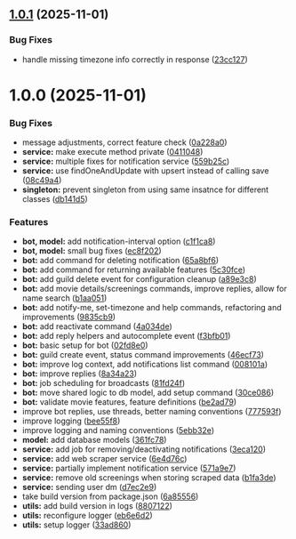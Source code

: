 ## [1.0.1](https://github.com/groc-prog/argus/compare/v1.0.0...v1.0.1) (2025-11-01)


### Bug Fixes

* handle missing timezone info correctly in response ([23cc127](https://github.com/groc-prog/argus/commit/23cc12705f28edace7e5954a0da1d1350536869d))

# 1.0.0 (2025-11-01)


### Bug Fixes

* message adjustments, correct feature check ([0a228a0](https://github.com/groc-prog/argus/commit/0a228a0b7266a862ce30ca9cbcbf63d510c99aad))
* **service:** make execute method private ([0411048](https://github.com/groc-prog/argus/commit/04110480920f9d6cc5ec4901e7e2b845fcefbeaa))
* **service:** multiple fixes for notification service ([559b25c](https://github.com/groc-prog/argus/commit/559b25cc53ba8fa4624d0fb188408bb4c58fefeb))
* **service:** use findOneAndUpdate with upsert instead of calling save ([08c49a4](https://github.com/groc-prog/argus/commit/08c49a44986c02b1d878fe1169bb2c0ef26c4791))
* **singleton:** prevent singleton from using same insatnce for different classes ([db141d5](https://github.com/groc-prog/argus/commit/db141d5b1eb978d550195cd15124bd00f93783f4))


### Features

* **bot, model:** add notification-interval option ([c1f1ca8](https://github.com/groc-prog/argus/commit/c1f1ca8839420d4291ffa55ae9b3b5203a14a208))
* **bot, model:** small bug fixes ([ec8f202](https://github.com/groc-prog/argus/commit/ec8f202f3a8169e3261d613cf64d0022bcbeefaa))
* **bot:** add command for deleting notification ([65a8bf6](https://github.com/groc-prog/argus/commit/65a8bf6205a6a47bd975065ea01f2e482235e0b6))
* **bot:** add command for returning available features ([5c30fce](https://github.com/groc-prog/argus/commit/5c30fcecd87de8f26c6eb6287ee5071f70384d5b))
* **bot:** add guild delete event for configuration cleanup ([a89e3c8](https://github.com/groc-prog/argus/commit/a89e3c8a1de751e108cd7764e3961658c7800a82))
* **bot:** add movie details/screenings commands, improve replies, allow for name search ([b1aa051](https://github.com/groc-prog/argus/commit/b1aa05103e3a3c4df02f82baaab97830db409c5c))
* **bot:** add notify-me, set-timezone and help commands, refactoring and improvements ([9835cb9](https://github.com/groc-prog/argus/commit/9835cb9daa5602cfe375921b3486919ae30af1d8))
* **bot:** add reactivate command ([4a034de](https://github.com/groc-prog/argus/commit/4a034de09a1e694f313f12ef9f493589d1d300e4))
* **bot:** add reply helpers and autocomplete event ([f3bfb01](https://github.com/groc-prog/argus/commit/f3bfb019409524f0c69419741efe2ea225981990))
* **bot:** basic setup for bot ([02fd8e0](https://github.com/groc-prog/argus/commit/02fd8e0c51675f5962653396178fa97e5dfb4ae9))
* **bot:** guild create event, status command improvements ([46ecf73](https://github.com/groc-prog/argus/commit/46ecf738dac4fb2cdf701813dbc9a5788e56070e))
* **bot:** improve log context, add notifications list command ([008101a](https://github.com/groc-prog/argus/commit/008101a8a8cb92f8779fbcda3573c0053e10fd92))
* **bot:** improve replies ([8a34a23](https://github.com/groc-prog/argus/commit/8a34a2308ab45c9932e536a3d6e38e4c75f458e4))
* **bot:** job scheduling for broadcasts ([81fd24f](https://github.com/groc-prog/argus/commit/81fd24f7db8e3e5ff3911f35e28547168cc34c98))
* **bot:** move shared logic to db model, add setup command ([30ce086](https://github.com/groc-prog/argus/commit/30ce086a922fd9e3a4932ff18ff83adb8727f7f5))
* **bot:** validate movie features, feature definitions ([be2ad79](https://github.com/groc-prog/argus/commit/be2ad796085bee6bc81ddc11f809b74ac6710167))
* improve bot replies, use threads, better naming conventions ([777593f](https://github.com/groc-prog/argus/commit/777593fa0f4bfe4916bcfafb22e305a339ab56c6))
* improve logging ([bee55f8](https://github.com/groc-prog/argus/commit/bee55f890a00a38d37c2c5eb351dac41e0f2c123))
* improve logging and naming conventions ([5ebb32e](https://github.com/groc-prog/argus/commit/5ebb32e0d61ee2bf5c0c637f744ee42a08aac95c))
* **model:** add database models ([361fc78](https://github.com/groc-prog/argus/commit/361fc78ff760748f6d9d5b5c00e92878943a8cfb))
* **service:** add job for removing/deactivating notifications ([3eca120](https://github.com/groc-prog/argus/commit/3eca120b37999a2f633783122447af23661333ea))
* **service:** add web scraper service ([6e4d76c](https://github.com/groc-prog/argus/commit/6e4d76ca3daabc8cf64d4290241fc4b82280e54b))
* **service:** partially implement notification service ([571a9e7](https://github.com/groc-prog/argus/commit/571a9e75aaef5c3457dc19f1e38d3c3ba0698149))
* **service:** remove old screenings when storing scraped data ([b1fa3de](https://github.com/groc-prog/argus/commit/b1fa3de1f5f7803c1f687bfc255cf1073b1a44b4))
* **service:** sending user dm ([d7ec2e9](https://github.com/groc-prog/argus/commit/d7ec2e9a708c4993564520e0a636a2f3891a7f90))
* take build version from package.json ([6a85556](https://github.com/groc-prog/argus/commit/6a85556cb15f57a85971adb7da9eb44065c35032))
* **utils:** add build version in logs ([8807122](https://github.com/groc-prog/argus/commit/8807122ebedefbf67e58b88901f88a912bd58e37))
* **utils:** reconfigure logger ([eb6e6d2](https://github.com/groc-prog/argus/commit/eb6e6d2f277e6c96f178bc06d42a13e989cf6c9a))
* **utils:** setup logger ([33ad860](https://github.com/groc-prog/argus/commit/33ad86067b7a0881651fd8535cfc2bb1fe4a7242))

